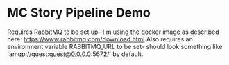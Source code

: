 MC Story Pipeline Demo
======================

Requires RabbitMQ to be set up- I'm using the docker image as described here: https://www.rabbitmq.com/download.html
Also requires an environment variable RABBITMQ_URL to be set- should look something like 'amqp://guest:guest@0.0.0.0:5672/' by default.
